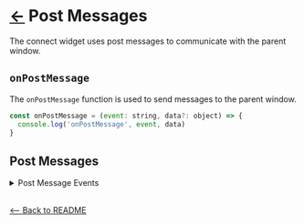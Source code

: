 # [←](../README.md#props) Post Messages

The connect widget uses post messages to communicate with the parent window.

## `onPostMessage`

The `onPostMessage` function is used to send messages to the parent window.

```jsx
const onPostMessage = (event: string, data?: object) => {
  console.log('onPostMessage', event, data)
}
```

## Post Messages

<details>
  <summary>Post Message Events</summary>

| Type                                       | Description                                                                                                                                                                                | Data                                                                                                                                                                             |
| ------------------------------------------ | ------------------------------------------------------------------------------------------------------------------------------------------------------------------------------------------ | -------------------------------------------------------------------------------------------------------------------------------------------------------------------------------- |
| `mx/connect/backToSearch`                  | Triggers when an end user selects a button that will navigate them to the search institution step in the Connect Widget. Used in relation with `disable_institution_search` config option. | <pre>{}</pre>                                                                                                                                                                    |
| `mx/connect/loaded`                        | Triggers when the Connect Widget has loaded. `initial_step` can be `connected`, `disclosure`, `enterCreds`, `loginError`, `mfa`, `search`, `verifyExistingMember` or `verifyMfa`.          | <pre>{<br>&nbsp; "initial_step": string<br>}</pre>                                                                                                                               |
| `mx/connect/initialDataReady`              | Triggers when the initial data for a job on a member is complete and ready for use.                                                                                                        | <pre>{<br>&nbsp; "member_guid": string<br>}</pre>                                                                                                                                |
| `mx/connect/enterCredentials`              | Triggers when a user submits credentials for a given institution for the first time.                                                                                                       | <pre>{<br>&nbsp; "institution": {<br>&nbsp;&nbsp;&nbsp;&nbsp; "code": string,<br>&nbsp;&nbsp;&nbsp;&nbsp; "guid": string<br>&nbsp; }<br>}</pre>                                  |
| `mx/connect/institutionSearch`             | Triggers when the end user searches for an institution.                                                                                                                                    | <pre>{<br>&nbsp; "query": string<br>}</pre>                                                                                                                                      |
| `mx/connect/selectedInstitution`           | Triggers when the end user selects an institution from the institution list.                                                                                                               | <pre>{<br>&nbsp; "code": string,<br>&nbsp; "guid": string,<br>&nbsp; "name": string,<br>&nbsp; "url": string<br>}</pre>                                                          |
| `mx/connect/invalidData`                   | Triggers when there are no valid demand deposit (DDA) accounts on the member. Current options for `code`: `1000`                                                                           | <pre>{<br>&nbsp; "code": string,<br>&nbsp; "member_guid": string<br>}</pre>                                                                                                      |
| `mx/connect/invalidData/primaryAction`     | Triggered when the user clicks the "Try again" option on the invalid data step.                                                                                                            | <pre>{<br>&nbsp; "member_guid": string<br>}</pre>                                                                                                                                |
| `mx/connect/memberConnected`               | Triggers when a member has successfully connected and the data you requested in your config has finished aggregating.                                                                      | <pre>{<br>&nbsp; "member_guid": string<br>}</pre>                                                                                                                                |
| `mx/connect/memberConnected/primaryAction` | Triggered when the user clicks the primary button on the member connected step.                                                                                                            | <pre>{}</pre>                                                                                                                                                                    |
| `mx/connect/memberError`                   | Triggers when a member has encountered an error state.                                                                                                                                     | <pre>{<br>&nbsp; "member": {<br>&nbsp;&nbsp;&nbsp;&nbsp; "guid": string,<br>&nbsp;&nbsp;&nbsp;&nbsp; "connection_status": number<br>&nbsp; }<br>}</pre>                          |
| `mx/connect/createMemberError`             | Triggers when a member failed to get created when credentials were entered.                                                                                                                | <pre>{<br>&nbsp; "institution_guid": string,<br>&nbsp; "institution_code": string<br>}</pre>                                                                                     |
| `mx/connect/memberDeleted`                 | Triggers when a member has been deleted in the widget.                                                                                                                                     | <pre>{<br>&nbsp; "member_guid": string<br>}</pre>                                                                                                                                |
| `mx/connect/memberStatusUpdated`           | Triggers when a members connection status has changed while connecting. This is useful in determing the current connection status of the member.                                           | <pre>{<br>&nbsp; "member_guid": string,<br>&nbsp; "connection_status": number<br>}</pre>                                                                                         |
| `mx/connect/oauthError`                    | Triggered when the user lands on the OAuth error page.                                                                                                                                     | <pre>{<br>&nbsp; "member_guid": string<br>}</pre>                                                                                                                                |
| `mx/connect/oauthRequested`                | Triggers when the user navigates to the OAuth provider's site. Note that the redirect does not happen in WebViews.                                                                         | <pre>{<br>&nbsp; "url": string,<br>&nbsp; "member_guid": string<br>}</pre>                                                                                                       |
| `mx/connect/stepChange`                    | Triggers when the end user changes from one "step" to another.                                                                                                                             | <pre>{<br>&nbsp; "previous": string,<br>&nbsp; "current": string<br>}</pre>                                                                                                      |
| `mx/connect/submitMfa`                     | Triggers when a user submits an MFA answer.                                                                                                                                                | <pre>{<br>&nbsp; "member_guid": string<br>}</pre>                                                                                                                                |
| `mx/connect/updateCredentials`             | Triggers when a user submits credentials while trying to update their existing credentials.                                                                                                | <pre>{<br>&nbsp; "member_guid": string,<br>&nbsp; "institution": {<br>&nbsp;&nbsp;&nbsp;&nbsp; "code": string,<br>&nbsp;&nbsp;&nbsp;&nbsp; "guid": string<br>&nbsp; }<br>}</pre> |

</details>

<br />

[<-- Back to README](../README.md#props)
